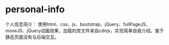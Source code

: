 # personal-info
个人信息简介：
使用html、css、js、bootstrap、jQuery、fullPageJS、moveJS、jQuery动画效果，加载的库文件来自cdnjs，实现简单自我介绍。属于静态页面没有与后端交互。
